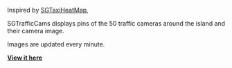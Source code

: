 Inspired by [SGTaxiHeatMap](https://github.com/JTLX/SGTaxiHeatMap), 

SGTrafficCams displays pins of the 50 traffic cameras around the island
and their camera image.

Images are updated every minute.

**[View it here](http://penguin.dexots.com)**